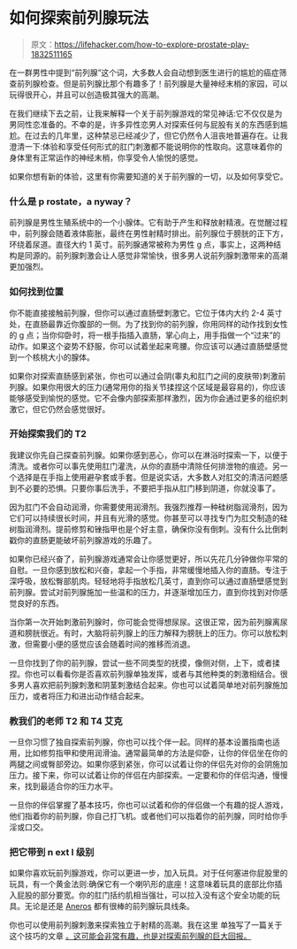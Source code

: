 # 如何探索前列腺玩法

> 原文：<https://lifehacker.com/how-to-explore-prostate-play-1832511165>

在一群男性中提到“前列腺”这个词，大多数人会自动想到医生进行的尴尬的癌症筛查前列腺检查。但是前列腺比那个有趣多了！前列腺是大量神经末梢的家园，可以玩得很开心，并且可以创造极其强大的高潮。



在我们继续下去之前，让我来解释一个关于前列腺游戏的常见神话:它不仅仅是为男同性恋准备的。不幸的是，许多异性恋男人对探索任何与屁股有关的东西感到尴尬。在过去的几年里，这种禁忌已经减少了，但它仍然令人沮丧地普遍存在。让我澄清一下:体验和享受任何形式的肛门刺激都不能说明你的性取向。这意味着你的身体里有正常运作的神经末梢，你享受令人愉悦的感觉。

如果你想有新的体验，这里有你需要知道的关于前列腺的一切，以及如何享受它。

### 什么是 p rostate，a nyway？

前列腺是男性生殖系统中的一个小腺体。它有助于产生和释放射精液。在觉醒过程中，前列腺会随着液体膨胀，最终在男性射精时排出。前列腺位于膀胱的正下方，环绕着尿道。直径大约 1 英寸。前列腺通常被称为男性 g 点，事实上，这两种结构是同源的。前列腺刺激会让人感觉非常愉快，很多男人说前列腺刺激带来的高潮更加强烈。

### 如何找到位置

你不能直接接触前列腺，但你可以通过直肠壁刺激它。它位于体内大约 2-4 英寸处，在直肠最靠近你腹部的一侧。为了找到你的前列腺，你用同样的动作找到女性的 g 点；当你仰卧时，将一根手指插入直肠，掌心向上，用手指做一个“过来”的动作。如果这个姿势不舒服，你可以试着坐起来弯腰。你应该可以通过直肠壁感觉到一个核桃大小的腺体。

如果你对探索直肠感到紧张，你也可以通过会阴(睾丸和肛门之间的皮肤带)刺激前列腺。如果你用很大的压力(通常用你的指关节揉捏这个区域是最容易的)，你应该能够感受到愉悦的感觉。它不会像内部探索那样激烈，因为你会通过更多的组织刺激它，但它仍然会感觉很好。

### 开始探索我们的 T2

我建议你先自己探查前列腺。如果你感到恶心，你可以在淋浴时探索一下，以便于清洗。或者你可以事先使用肛门灌洗，从你的直肠中清除任何排泄物的痕迹。另一个选择是在手指上使用避孕套或手套。但是说实话，大多数人对肛交的清洁问题感到不必要的恐惧。只要你事后洗手，不要把手指从肛门移到阴道，你就没事了。

因为肛门不会自动润滑，你需要使用润滑剂。我强烈推荐一种硅树脂润滑剂，因为它们可以持续很长时间，并且有光滑的感觉。你甚至可以寻找专门为肛交制造的硅树脂润滑剂。提前修剪和锉指甲也是个好主意，确保你没有倒刺。没有什么比倒刺戳你的直肠更能破坏前列腺游戏的乐趣了。

如果你已经兴奋了，前列腺游戏通常会让你感觉更好，所以先花几分钟做你平常的自慰。一旦你感到放松和兴奋，拿起一个手指，非常缓慢地插入你的直肠。专注于深呼吸，放松臀部肌肉。轻轻地将手指放松几英寸，直到你可以通过直肠壁感觉到前列腺。尝试对前列腺施加一些温和的压力，并逐渐增加压力，直到你找到对你感觉良好的东西。

当你第一次开始刺激前列腺时，你可能会觉得想尿尿。这很正常，因为前列腺离尿道和膀胱很近。有时，大脑将前列腺上的压力解释为膀胱上的压力。你可以放松刺激，但需要小便的感觉应该会随着时间的推移而消退。

一旦你找到了你的前列腺，尝试一些不同类型的抚摸，像侧对侧，上下，或者揉捏。你也可以看看你是否喜欢前列腺单独发挥，或者与其他种类的刺激相结合。很多男人喜欢把前列腺刺激和阴茎刺激结合起来。你也可以试着简单地对前列腺施加压力，或者将压力和进出动作结合起来。

### 教我们的老师 T2 和 T4 艾克

一旦你习惯了独自探索前列腺，你也可以找个伴一起。同样的基本设置指南也适用，比如修剪指甲和使用润滑油。通常最简单的方法是仰卧，让你的伴侣坐在你的两腿之间或臀部旁边。如果你感到紧张，你可以试着让你的伴侣先对你的会阴施加压力。接下来，你可以试着让你的伴侣在内部探索。一定要和你的伴侣沟通，慢慢来，找到最适合你的压力水平。

一旦你的伴侣掌握了基本技巧，你也可以试着和你的伴侣做一个有趣的捉人游戏，他们指着你的前列腺，你自己打飞机。或者他们可以指着你的前列腺，同时给你手淫或口交。

### 把它带到 n ext l 级别

如果你喜欢玩前列腺游戏，你可以更进一步，加入玩具。对于任何塞进你屁股里的玩具，有一个黄金法则:确保它有一个喇叭形的底座！这意味着玩具的底部比你插入屁股的部分要宽。你的肛门括约肌相当强壮，可以拉入没有这个安全功能的玩具。无论是还是 [Aneros](http://aneros.com/) 都有很棒的前列腺玩具线条。

你也可以使用前列腺刺激来探索独立于射精的高潮。我在这里 单独写了一篇关于这个技巧的文章 [。这可能会非常有趣，也是对探索前列腺的巨大回报。](https://lifehacker.com/how-men-can-have-an-ejaculation-free-orgasm-1821739762)